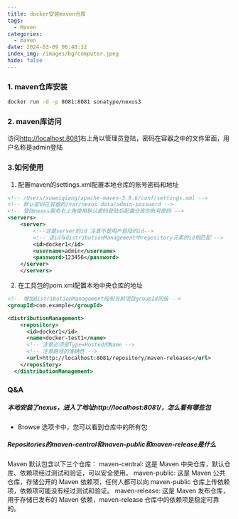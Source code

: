 ```yaml
---
title: docker安装maven仓库
tags:
  - Maven
categories:
  - maven
date: 2024-03-09 06:40:12
index_img: /images/bg/computer.jpeg
hide: false
---
```


### 1. maven仓库安装

```bash
docker run -d -p 8081:8081 sonatype/nexus3
```

### 2. maven库访问

访问[http://localhost:8081](http://localhost:8081)右上角以管理员登陆，密码在容器之中的文件里面，用户名称是admin登陆


### 3.如何使用

1. 配置maven的settings.xml配置本地仓库的账号密码和地址

```xml
<!-- /Users/xuweiqiang/apache-maven-3.9.6/conf/settings.xml -->
<!-- 默认密码在容器的/var/nexus-data/admin-password -->
<!-- 登陆nexus服务右上角使用默认密码登陆后配置仓库的账号密码 -->
<servers>
    <server>
        <!--这是server的id 注意不是用户登陆的id-->
        <!-- 该id与distributionManagement中repository元素的id相匹配 -->
        <id>docker1</id>
        <username>admin</username>
        <password>123456</password>
    </server>
    </servers>
```

2. 在工具包的pom.xml配置本地中央仓库的地址

```xml
<!-- 增加distributionManagement段和当前项目groupId同级 -->
<groupId>com.example</groupId>

<distributionManagement>
    <repository>
      <id>docker1</id>
      <name>docker-test1</name>
      <!-- 注意必须是Type=Hosted的Name -->
      <!-- 注意路径的准确性 -->
      <url>http://localhost:8081/repository/maven-releases</url>
    </repository>
  </distributionManagement>
```

### Q&A

##### 本地安装了nexus，进入了地址http://localhost:8081/，怎么看有哪些包

-  Browse 选项卡中，您可以看到仓库中的所有包

##### Repositories的maven-central和maven-public和maven-release是什么

Maven 默认包含以下三个仓库：
maven-central: 这是 Maven 中央仓库，默认仓库、依赖项经过测试和验证，可以安全使用。
maven-public: 这是 Maven 公共仓库，存储公开的 Maven 依赖项，任何人都可以向 maven-public 仓库上传依赖项，依赖项可能没有经过测试和验证。
maven-release: 这是 Maven 发布仓库，用于存储已发布的 Maven 依赖，maven-release 仓库中的依赖项是稳定可靠的。
